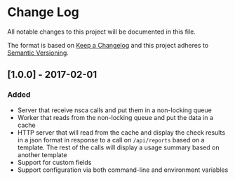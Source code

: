 # Change Log
All notable changes to this project will be documented in this file.

The format is based on [Keep a Changelog](http://keepachangelog.com/) 
and this project adheres to [Semantic Versioning](http://semver.org/).

## [1.0.0] - 2017-02-01
### Added
- Server that receive nsca calls and put them in a non-locking queue
- Worker that reads from the non-locking queue and put the data in a cache
- HTTP server that will read from the cache and display the check results
  in a json format in response to a call on `/api/reports` based on a template.
  The rest of the calls will display a usage summary based on another template
- Support for custom fields
- Support configuration via both command-line and environment variables
